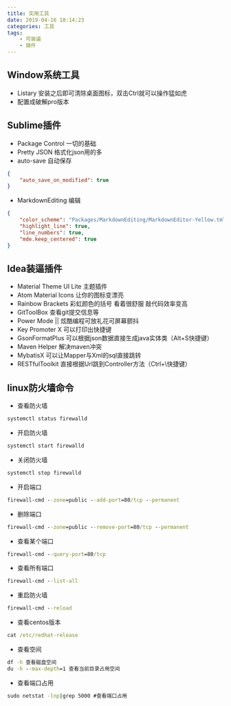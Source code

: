 ```yaml
---
title: 实用工具
date: 2019-04-16 18:14:23
categories: 工具
tags:
    - 可装逼
    - 插件
---
```


Window系统工具
---

* Listary 安装之后即可清除桌面图标，双击Ctrl就可以操作猛如虎
* 配置成破解pro版本

Sublime插件
---

* Package Control 一切的基础
* Pretty JSON 格式化json用的多
* auto-save 自动保存

```json
{
    "auto_save_on_modified": true
}
```

* MarkdownEditing 编辑

```json
{
    "color_scheme": "Packages/MarkdownEditing/MarkdownEditor-Yellow.tmTheme",
    "highlight_line": true,
    "line_numbers": true,
    "mde.keep_centered": true
}
```

Idea装逼插件
---

* Material Theme UI Lite 主题插件
* Atom Material Icons 让你的图标变漂亮
* Rainbow Brackets 彩虹颜色的括号 看着很舒服 敲代码效率变高
* GitToolBox 查看git提交信息等
* Power Mode || 炫酷编程可放礼花可屏幕颤抖
* Key Promoter X 可以打印出快捷键
* GsonFormatPlus 可以根据json数据直接生成java实体类（Alt+S快捷键）
* Maven Helper 解决maven冲突
* MybatisX 可以让Mapper与Xml的sql直接跳转
* RESTfulToolkit 直接根据Url跳到Controller方法（Ctrl+\快捷键）

linux防火墙命令
---

* 查看防火墙
```cmd
systemctl status firewalld
```
* 开启防火墙
```cmd
systemctl start firewalld
```
* 关闭防火墙
```cmd
systemctl stop firewalld
```
* 开启端口 
```cmd
firewall-cmd --zone=public --add-port=80/tcp --permanent
```
* 删除端口
```cmd
firewall-cmd --zone=public --remove-port=80/tcp --permanent
```
* 查看某个端口 
```cmd
firewall-cmd --query-port=80/tcp 
```
* 查看所有端口
```cmd
firewall-cmd --list-all
```
* 重启防火墙 
```cmd
firewall-cmd --reload
```
* 查看centos版本
```cmd
cat /etc/redhat-release
```
* 查看空间
```cmd
df -h 查看磁盘空间
du -h --max-depth=1 查看当前目录占用空间
```
* 查看端口占用
```cmd
sudo netstat -lnp|grep 5000 #查看端口占用
```
